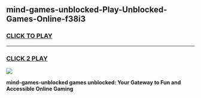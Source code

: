 
## mind-games-unblocked-Play-Unblocked-Games-Online-f38i3
<h3>
<a href="https://premium76.site?title=mind-games-unblocked&ref=24A">CLICK TO PLAY</a></h3>
<hr>

<h3>
<a href="https://premium76.site?title=mind-games-unblocked&ref=24A">CLICK 2 PLAY</a>
  
</h3>

<a href="https://premium76.site?title=mind-games-unblocked&ref=24A"><img src="https://clearcache.store/games.png"></a>


**mind-games-unblocked games unblocked: Your Gateway to Fun and Accessible Online Gaming**
